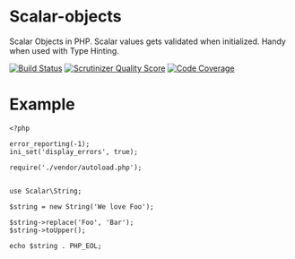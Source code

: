 Scalar-objects
==================

Scalar Objects in PHP. Scalar values gets validated when initialized. Handy when used with Type Hinting.

[![Build Status](https://travis-ci.org/void-sector/php-scalar-objects.png?branch=master)](https://travis-ci.org/void-sector/php-scalar-objects)
[![Scrutinizer Quality Score](https://scrutinizer-ci.com/g/void-sector/php-scalar-objects/badges/quality-score.png?s=03a5c3db1004cccb4a6bcd9aeb91db8e56a01a43)](https://scrutinizer-ci.com/g/void-sector/php-scalar-objects/)
[![Code Coverage](https://scrutinizer-ci.com/g/void-sector/php-scalar-objects/badges/coverage.png?s=b527f7d7564220fea80be65f2475fe5b0c4a18dd)](https://scrutinizer-ci.com/g/void-sector/php-scalar-objects/)

# Example

    <?php

    error_reporting(-1);
    ini_set('display_errors', true);

    require('./vendor/autoload.php');


    use Scalar\String;

    $string = new String('We love Foo');

    $string->replace('Foo', 'Bar');
    $string->toUpper();

    echo $string . PHP_EOL;
